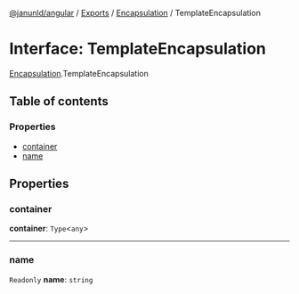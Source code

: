[@janunld/angular](../README.md) / [Exports](../modules.md) / [Encapsulation](../modules/Encapsulation.md) / TemplateEncapsulation

# Interface: TemplateEncapsulation

[Encapsulation](../modules/Encapsulation.md).TemplateEncapsulation

## Table of contents

### Properties

- [container](Encapsulation.TemplateEncapsulation.md#container)
- [name](Encapsulation.TemplateEncapsulation.md#name)

## Properties

### container

**container**: `Type`<`any`\>

---

### name

`Readonly` **name**: `string`
